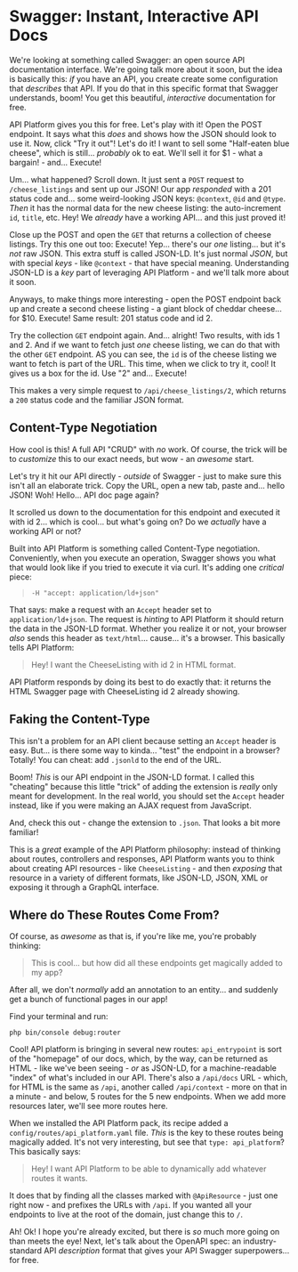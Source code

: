 # Swagger: Instant, Interactive API Docs

We're looking at something called Swagger: an open source API documentation interface.
We're going talk more about it soon, but the idea is basically this: *if* you have
an API, you create create some configuration that *describes* that API. If you
do that in this specific format that Swagger understands, boom! You get this beautiful,
*interactive* documentation for free.

API Platform gives you this for free. Let's play with it! Open the POST endpoint.
It says what this *does* and shows how the JSON should look to use it. Now, click
"Try it out"! Let's do it! I want to sell some "Half-eaten blue cheese", which
is still... *probably* ok to eat. We'll sell it for $1 - what a bargain! - and...
Execute!

Um... what happened? Scroll down. It just sent a `POST` request to
`/cheese_listings` and sent up our JSON! Our app *responded* with a 201 status code
and... some weird-looking JSON keys: `@context`, `@id` and `@type`. *Then* it has
the normal data for the new cheese listing: the auto-increment `id`, `title`, etc.
Hey! We *already* have a working API... and this just proved it!

Close up the POST and open the `GET` that returns a collection of cheese listings.
Try this one out too: Execute! Yep... there's our *one* listing... but it's *not*
raw JSON. This extra stuff is called JSON-LD. It's just normal *JSON*, but with
special *keys* - like `@context` - that have special meaning. Understanding
JSON-LD is a *key* part of leveraging API Platform - and we'll talk more about
it soon.

Anyways, to make things more interesting - open the POST endpoint back up and
create a second cheese listing - a giant block of cheddar cheese... for $10.
Execute! Same result: 201 status code and id 2.

Try the collection `GET` endpoint again. And... alright! Two results, with ids 1
and 2. And if we want to fetch just *one* cheese listing, we can do that with the
other `GET` endpoint. AS you can see, the `id` is of the cheese listing we want
to fetch is part of the URL. This time, when we click to try it, cool! It gives
us a box for the id. Use "2" and... Execute!

This makes a very simple request to `/api/cheese_listings/2`, which returns a
`200` status code and the familiar JSON format.

## Content-Type Negotiation

How cool is this! A full API "CRUD" with *no* work. Of course, the trick will be
to *customize* this to our exact needs, but wow - an *awesome* start.

Let's try it hit our API directly - *outside* of Swagger - just to make sure this
isn't all an elaborate trick. Copy the URL, open a new tab, paste and... hello
JSON! Woh! Hello... API doc page again?

It scrolled us down to the documentation for this endpoint and executed it with
id 2... which is cool... but what's going on? Do we *actually* have a working API
or not?

Built into API Platform is something called Content-Type negotiation. Conveniently,
when you execute an operation, Swagger shows you what that would look like if you
tried to execute it via curl. It's adding one *critical* piece:

> `-H "accept: application/ld+json"`

That says: make a request with an `Accept` header set to `application/ld+json`.
The request is *hinting* to API Platform it should return the data in the
JSON-LD format. Whether you realize it or not, your browser *also* sends this
header as `text/html`... cause... it's a browser. This basically tells API Platform:

> Hey! I want the CheeseListing with id 2 in HTML format.

API Platform responds by doing its best to do exactly that: it returns the HTML
Swagger page with CheeseListing id 2 already showing.

## Faking the Content-Type

This isn't a problem for an API client because setting an `Accept` header is easy.
But... is there some way to kinda... "test" the endpoint in a browser? Totally!
You can cheat: add `.jsonld` to the end of the URL.

Boom! *This* is our API endpoint in the JSON-LD format. I called this "cheating"
because this little "trick" of adding the extension is *really* only meant for
development. In the real world, you should set the `Accept` header instead, like
if you were making an AJAX request from JavaScript.

And, check this out - change the extension to `.json`. That looks a bit more familiar!

This is a *great* example of the API Platform philosophy: instead of thinking about
routes, controllers and responses, API Platform wants you to think about creating
API resources - like `CheeseListing` - and then *exposing* that resource in a variety
of different formats, like JSON-LD, JSON, XML or exposing it through a GraphQL
interface.

## Where do These Routes Come From?

Of course, as *awesome* as that is, if you're like me, you're probably thinking:

> This is cool... but how did all these endpoints get magically added to my app?

After all, we don't *normally* add an annotation to an entity... and suddenly
get a bunch of functional pages in our app!

Find your terminal and run:

```terminal
php bin/console debug:router
```

Cool! API platform is bringing in several new routes: `api_entrypoint` is sort
of the "homepage" of our docs, which, by the way, can be returned as HTML - like
we've been seeing - *or* as JSON-LD, for a machine-readable "index" of what's
included in our API. There's also a `/api/docs` URL - which, for HTML is the same
as `/api`, another called `/api/context` - more on that in a minute - and below,
5 routes for the 5 new endpoints. When we add more resources later, we'll see
more routes here.

When we installed the API Platform pack, its recipe added a
`config/routes/api_platform.yaml` file. *This* is the key to these routes being
magically added. It's not very interesting, but see that `type: api_platform`?
This basically says:

> Hey! I want API Platform to be able to dynamically add whatever routes it wants.

It does that by finding all the classes marked with `@ApiResource` - just one right
now - and prefixes the URLs with `/api`. If you wanted all your endpoints to live
at the root of the domain, just change this to `/`.

Ah! Ok! I hope you're already excited, but there is *so* much more going on than
meets the eye! Next, let's talk about the OpenAPI spec: an industry-standard API
*description* format that gives your API Swagger superpowers... for free.
